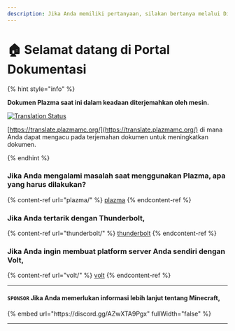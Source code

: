 ```yaml
---
description: Jika Anda memiliki pertanyaan, silakan bertanya melalui Discord atau GitHub Issues.
---
```


# 🏠 Selamat datang di Portal Dokumentasi

{% hint style="info" %}

**Dokumen Plazma saat ini dalam keadaan diterjemahkan oleh mesin.**

[![Translation Status](https://badges.crowdin.net/plazmamc-document-portal/localized.svg)](https://translate.plazmamc.org/)

[https://translate.plazmamc.org/](https://translate.plazmamc.org/) di mana Anda dapat mengacu pada terjemahan dokumen untuk meningkatkan dokumen.

{% endhint %}

### Jika Anda mengalami masalah saat menggunakan Plazma, apa yang harus dilakukan?

{% content-ref url="plazma/" %}
[plazma](plazma/)
{% endcontent-ref %}

### Jika Anda tertarik dengan Thunderbolt,

{% content-ref url="thunderbolt/" %}
[thunderbolt](thunderbolt/)
{% endcontent-ref %}

### Jika Anda ingin membuat platform server Anda sendiri dengan Volt,

{% content-ref url="volt/" %}
[volt](volt/)
{% endcontent-ref %}

***

#### `SPONSOR` Jika Anda memerlukan informasi lebih lanjut tentang Minecraft, <a href="#etc-1" id="etc-1"></a>

{% embed url="https\://discord.gg/AZwXTA9Pgx" fullWidth="false" %}

***
